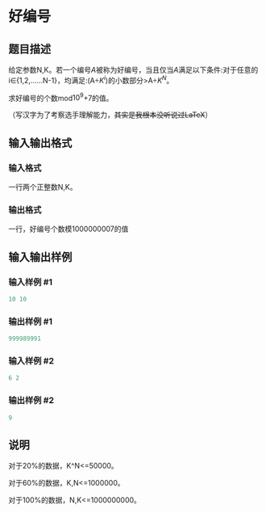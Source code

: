 # 好编号

## 题目描述

给定参数N,K。若一个编号$A$被称为好编号，当且仅当$A$满足以下条件:对于任意的i$\in${1,2,……N-1}，均满足:(A÷$K^i$)的小数部分>A÷$K^N$。

求好编号的个数mod$10^9$+7的值。

（写汉字为了考察选手理解能力，~~其实是我根本没听说过LaTeX~~）

## 输入输出格式

### 输入格式

一行两个正整数N,K。

### 输出格式

一行，好编号个数模1000000007的值

## 输入输出样例

### 输入样例 #1

```cpp
10 10
```


### 输出样例 #1

```cpp
999989991
```


### 输入样例 #2

```cpp
6 2
```


### 输出样例 #2

```cpp
9
```


## 说明

对于20%的数据，K^N<=50000。

对于60%的数据，K,N<=1000000。

对于100%的数据，N,K<=1000000000。

